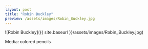 ```yaml
---
layout: post
title: "Robin Buckley"
preview: /assets/images/Robin_Buckley.jpg
---
```

![Robin Buckley]({{ site.baseurl }}/assets/images/Robin_Buckley.jpg)

Media: colored pencils


